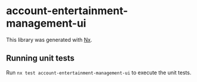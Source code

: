 # account-entertainment-management-ui

This library was generated with [Nx](https://nx.dev).

## Running unit tests

Run `nx test account-entertainment-management-ui` to execute the unit tests.
